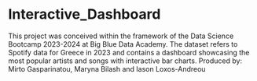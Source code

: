 # Interactive_Dashboard
This project was conceived within the framework of the Data Science Bootcamp 2023-2024 at Big Blue Data Academy.
The dataset refers to Spotify data for Greece in 2023 and contains a dashboard showcasing the most popular artists and songs with interactive bar charts.
Produced by: Mirto Gasparinatou, Maryna Bilash and Iason Loxos-Andreou
